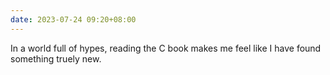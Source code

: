 ```yaml
---
date: 2023-07-24 09:20+08:00
---
```


In a world full of hypes,
reading the C book makes me feel like
I have found something truely new.

<readonlylink href="https://books.readonly.link/the-c-programming-language/book.json" />
